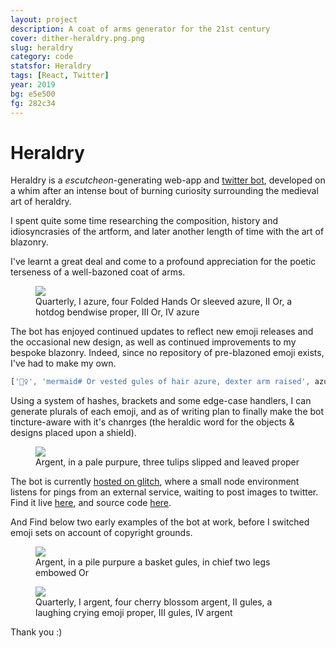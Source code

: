 ```yaml
---
layout: project
description: A coat of arms generator for the 21st century
cover: dither-heraldry.png.png
slug: heraldry
category: code
statsfor: Heraldry
tags: [React, Twitter]
year: 2019
bg: e5e500
fg: 282c34
---
```


# Heraldry

Heraldry is a _escutcheon_-generating web-app and [twitter bot](https://twitter.com/EmojiHeraldry), developed on a whim after an intense bout of burning curiosity surrounding the medieval art of heraldry.

I spent quite some time researching the composition, history and idiosyncrasies of the artform, and later another length of time with the art of blazonry.

I've learnt a great deal and come to a profound appreciation for the poetic terseness of a well-bazoned coat of arms.

<figure>
	<img src="/assets/img/work/heraldry/dither-003.png.png">
	<figcaption>
	Quarterly, I azure, four Folded Hands Or sleeved azure, II Or, a hotdog bendwise proper, III Or, IV azure
	</figcaption>
</figure>

The bot has enjoyed continued updates to reflect new emoji releases and the occasional new design, as well as continued improvements to my bespoke blazonry. Indeed, since no repository of pre-blazoned emoji exists, I've had to make my own.

```js
['🧜‍♀️', 'mermaid# Or vested gules of hair azure, dexter arm raised', azure],
```

Using a system of hashes, brackets and some edge-case handlers, I can generate plurals of each emoji, and as of writing plan to finally make the bot tincture-aware with it's chanrges (the heraldic word for the objects & designs placed upon a shield).

<figure>
	<img src="/assets/img/work/heraldry/dither-001.png.png">
	<figcaption>
	Argent, in a pale purpure, three tulips slipped and leaved proper
	</figcaption>
</figure>

The bot is currently [hosted on glitch](https://glitch.com/heraldry-bot), where a small node environment listens for pings from an external service, waiting to post images to twitter. Find it live [here](https://heraldry.michaelhemingway.com/), and source code [here](https://github.com/stockhuman/heraldry/).

And Find below two early examples of the bot at work, before I switched emoji sets on account of copyright grounds.

<figure>
	<img src="/assets/img/work/heraldry/dither-004.png.png">
	<figcaption>
	Argent, in a pile purpure a basket gules, in chief two legs embowed Or
	</figcaption>
</figure>

<figure>
	<img src="/assets/img/work/heraldry/dither-002.png.png">
	<figcaption>
	Quarterly, I argent, four cherry blossom argent, II gules, a laughing crying emoji proper, III gules, IV argent
	</figcaption>
</figure>

Thank you :)

